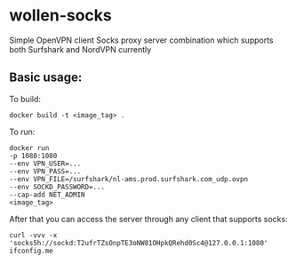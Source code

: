 # wollen-socks
Simple OpenVPN client Socks proxy server combination which supports both Surfshark and NordVPN currently

## Basic usage:

To build:

    docker build -t <image_tag> .
    
To run:

```
docker run
-p 1080:1080
--env VPN_USER=...
--env VPN_PASS=...
--env VPN_FILE=/surfshark/nl-ams.prod.surfshark.com_udp.ovpn
--env SOCKD_PASSWORD=...
--cap-add NET_ADMIN
<image_tag> 
```

After that you can access the server through any client that supports socks:

    curl -vvv -x 'socks5h://sockd:T2ufrTZsOnpTE3oNW81OHpkQRehd0Sc4@127.0.0.1:1080' ifconfig.me 
